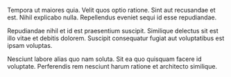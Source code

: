 Tempora ut maiores quia. Velit quos optio ratione. Sint aut recusandae et est. Nihil explicabo nulla. Repellendus eveniet sequi id esse repudiandae.
 Repudiandae nihil et id est praesentium suscipit. Similique delectus sit est illo vitae et debitis dolorem. Suscipit consequatur fugiat aut voluptatibus est ipsam voluptas.
 Nesciunt labore alias quo nam soluta. Sit ea quo quisquam facere id voluptate. Perferendis rem nesciunt harum ratione et architecto similique.